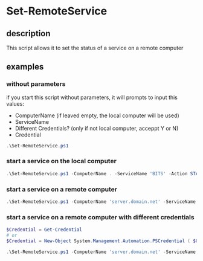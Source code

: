 # Set-RemoteService

## description

This script allows it to set the status of a service on a remote computer

## examples

### without parameters

if you start this script without parameters, it will prompts to input this values:

- ComputerName (if leaved empty, the local computer will be used)
- ServiceName
- Different Credentials? (only if not local computer, acceppt Y or N)
- Credential

```PowerShell
.\Set-RemoteService.ps1
```

### start a service on the local computer

```PowerShell
.\Set-RemoteService.ps1 -ComputerName . -ServiceName 'BITS' -Action START
```

### start a service on a remote computer

```PowerShell
.\Set-RemoteService.ps1 -ComputerName 'server.domain.net' -ServiceName 'BITS' -Action START
```

### start a service on a remote computer with different credentials

```PowerShell
$Credential = Get-Credential
# or
$Credential = New-Object System.Management.Automation.PSCredential ( $Username, ( ConvertTo-SecureString $Password -AsPlainText -Force ) )

.\Set-RemoteService.ps1 -ComputerName 'server.domain.net' -ServiceName 'BITS' -Action START -Credential $Credential
```
